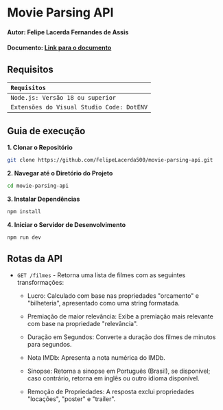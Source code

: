 # Movie Parsing API

#### Autor: Felipe Lacerda Fernandes de Assis

#### Documento: [Link para o documento]()

## Requisitos

| `Requisitos`                              |
| :---------------------------------------- |
| `Node.js: Versão 18 ou superior`          |
| `Extensões do Visual Studio Code: DotENV` |

## Guia de execução

**1. Clonar o Repositório**

```bash
git clone https://github.com/FelipeLacerda500/movie-parsing-api.git
```

**2. Navegar até o Diretório do Projeto**

```bash
cd movie-parsing-api
```

**3. Instalar Dependências**

```bash
npm install
```

**4. Iniciar o Servidor de Desenvolvimento**

```bash
npm run dev
```

## Rotas da API

- `GET /filmes` - Retorna uma lista de filmes com as seguintes transformações:

  - Lucro: Calculado com base nas propriedades "orcamento" e "bilheteria", apresentado como uma string formatada.

  - Premiação de maior relevância: Exibe a premiação mais relevante com base na propriedade "relevância".

  - Duração em Segundos: Converte a duração dos filmes de minutos para segundos.

  - Nota IMDb: Apresenta a nota numérica do IMDb.

  - Sinopse: Retorna a sinopse em Português (Brasil), se disponível; caso contrário, retorna em inglês ou outro idioma disponível.

  - Remoção de Propriedades: A resposta exclui propriedades "locações", "poster" e "trailer".
